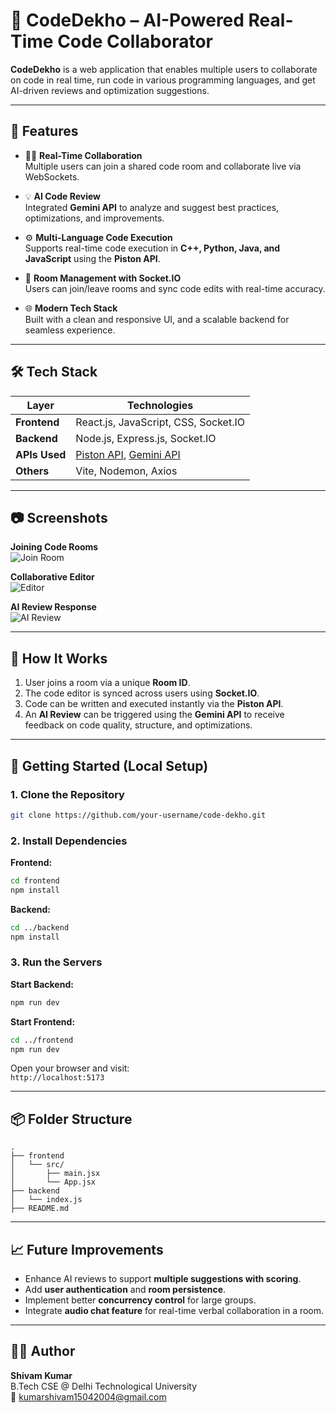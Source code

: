 
# 🔗 CodeDekho – AI-Powered Real-Time Code Collaborator

**CodeDekho** is a web application that enables multiple users to collaborate on code in real time, run code in various programming languages, and get AI-driven reviews and optimization suggestions.

---

## 🚀 Features

- 🧑‍💻 **Real-Time Collaboration**  
  Multiple users can join a shared code room and collaborate live via WebSockets.

- 💡 **AI Code Review**  
  Integrated **Gemini API** to analyze and suggest best practices, optimizations, and improvements.

- ⚙️ **Multi-Language Code Execution**  
  Supports real-time code execution in **C++, Python, Java, and JavaScript** using the **Piston API**.

- 📡 **Room Management with Socket.IO**  
  Users can join/leave rooms and sync code edits with real-time accuracy.

- 🌐 **Modern Tech Stack**  
  Built with a clean and responsive UI, and a scalable backend for seamless experience.

---

## 🛠️ Tech Stack

| Layer       | Technologies                                      |
|-------------|---------------------------------------------------|
| **Frontend**| React.js, JavaScript, CSS, Socket.IO              |
| **Backend** | Node.js, Express.js, Socket.IO                    |
| **APIs Used** | [Piston API](https://github.com/engineer-man/piston), [Gemini API](https://ai.google.dev/) |
| **Others**  | Vite, Nodemon, Axios                              |

---

## 📷 Screenshots

**Joining Code Rooms**  
![Join Room](https://github.com/user-attachments/assets/df839f51-0205-403d-8ec6-9e10200aa5ae)

**Collaborative Editor**  
![Editor](https://github.com/user-attachments/assets/d4534045-d5f2-4b4c-a57d-660a496a8325)

**AI Review Response**  
![AI Review](https://github.com/user-attachments/assets/643f83c5-b6a0-402c-8c8c-5a5f86febb07)

---

## 🧪 How It Works

1. User joins a room via a unique **Room ID**.
2. The code editor is synced across users using **Socket.IO**.
3. Code can be written and executed instantly via the **Piston API**.
4. An **AI Review** can be triggered using the **Gemini API** to receive feedback on code quality, structure, and optimizations.

---

## 🔧 Getting Started (Local Setup)

### 1. Clone the Repository
```bash
git clone https://github.com/your-username/code-dekho.git
```

### 2. Install Dependencies

**Frontend:**
```bash
cd frontend
npm install
```

**Backend:**
```bash
cd ../backend
npm install
```

### 3. Run the Servers

**Start Backend:**
```bash
npm run dev
```

**Start Frontend:**
```bash
cd ../frontend
npm run dev
```

Open your browser and visit:  
`http://localhost:5173`

---

## 📦 Folder Structure

```
.
├── frontend
│   └── src/
│       ├── main.jsx
│       └── App.jsx
├── backend
│   └── index.js
├── README.md
```

---

## 📈 Future Improvements

- Enhance AI reviews to support **multiple suggestions with scoring**.
- Add **user authentication** and **room persistence**.
- Implement better **concurrency control** for large groups.
- Integrate **audio chat feature** for real-time verbal collaboration in a room.

---

## 👨‍💻 Author

**Shivam Kumar**  
B.Tech CSE @ Delhi Technological University  
📧 kumarshivam15042004@gmail.com  
